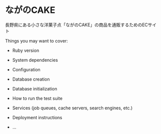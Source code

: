 # ながのCAKE

長野県にある小さな洋菓子点「ながのCAKE」の商品を通販するためのECサイト

Things you may want to cover:

* Ruby version

* System dependencies

* Configuration

* Database creation

* Database initialization

* How to run the test suite

* Services (job queues, cache servers, search engines, etc.)

* Deployment instructions

* ...
